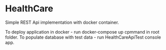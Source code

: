 # HealthCare
Simple REST Api implementation with docker container.

To deploy application in docker - run docker-compose up cpmmand in root folder.
To populate database with test data - run HealthCareApiTest console app.

